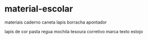 # material-escolar
materiais
caderno
caneta
lapis
borracha
apontador

lapis de cor
pasta
regua 
mochila
tesoura
corretivo
marca texto
estojo
